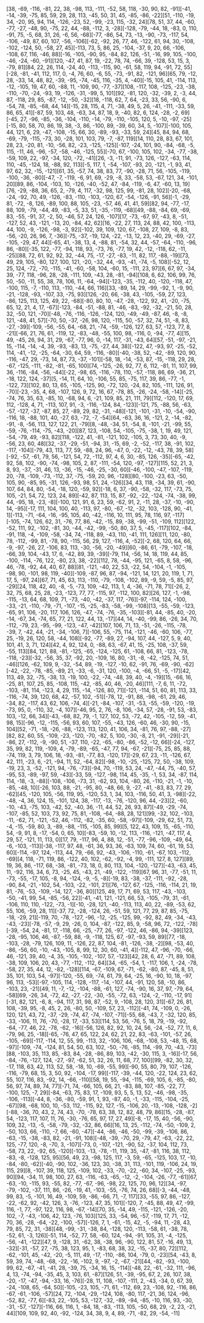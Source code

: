 [38, -69, -116, -81, 22, 38, -98, 113, -111, -52, 58, 118, -30, 90, 82, -91][-41, -14, -39, -75, 85, 59, 29, 28, 113, -45, 50, 31, 45, -85, -86, -22][51, -110, -19, 34, -20, 95, 94, 114, -126, -23, 52, -99, -23, 115, -32, 24][78, 51, 37, 44, -60, -77, -27, -48, 90, -75, 22, 44, -88, -112, 3, -28][-128, -79, -44, 18, -83, 0, 110, -91, 75, -5, 68, 31, 26, -6, 56, -68][-77, -86, 54, 73, -13, -90, -73, -117, 54, -106, -49, 87, 60, 107, -56, -106][-62, -92, 26, 77, 46, -122, 61, 94, 30, -108, -102, -124, 50, -58, 27, 45][-113, 73, 5, 86, 25, -104, -37, 9, 20, 66, -106, -108, 67, 116, -46, 88][-16, -105, -90, 95, -84, 82, 126, -51, -16, 99, 105, -100, -46, -24, -60, -91][120, -47, 41, 87, 19, -22, 78, 74, -66, 39, -128, 53, 15, 3, -79, 81][84, 22, 26, 114, -24, 40, -113, -115, 90, -61, 58, 119, 94, -91, 72, 55][-28, -81, -41, 112, 117, 0, -4, 76, 60, -6, 55, -73, -91, 82, -121, 96][65, 79, -12, 28, -33, 14, 48, 82, -39, -95, -74, -45, 116, -35, 4, -40][-15, 105, 41, -114, 113, -12, -105, 19, 47, 60, -88, 11, -109, 90, -77, -37][108, -117, 108, -125, -23, -38, -110, -70, -24, -93, 19, -126, -31, -99, 5, 101][92, -81, 120, -32, -39, 2, -3, 44, 87, -118, 29, 85, -87, -12, -50, -32][18, -118, 62, 7, 64, -23, 33, 56, -90, 6, -54, 78, -85, -68, 44, 14][-15, 28, 115, 4, 71, -38, 49, 5, 26, -41, -111, -33, 59, 86, 65, 41][-87, 59, 103, 48, -63, 34, 87, 18, 9, -40, 82, 6, 124, -28, -2, 69][-45, 27, -96, -85, -36, -104, -110, -14, -79, -110, -105, 120, 5, -10, -97, -25][-15, 80, 58, 70, 86, 19, 38, -3, 86, -100, 89, -39, 60, 34, 5, -107][-100, 105, 44, 121, 6, 29, -47, -108, -15, 66, 30, -89, -93, -33, 59, 24][45, 84, 94, 68, -69, -79, -115, -73, 30, -28, 101, 103, 79, -7, -87, 119][14, 110, 28, 83, 67, 101, 28, 23, -20, 81, -10, -56, 82, -23, -125, -125][-107, -24, 101, 90, -84, -68, -5, 115, -11, 46, -96, -57, -58, -46, -125, 55][-70, 67, -100, 105, 102, -34, -77, -38, -59, 109, 22, -97, -34, 120, -72, -41][26, -3, -11, 91, -73, 126, -127, -63, 114, 110, -45, -124, 18, -88, 92, 113][-5, 117, 1, -54, -107, -93, 20, -121, -1, 93, 41, 97, 62, 32, -15, -121][61, 35, -57, 74, 38, 83, 77, -90, -28, 71, 56, -105, -119, -100, -36, -80][-47, -7, -119, -6, 91, 69, -29, -8, 33, -58, 53, -67, 121, 34, -101, 20][89, 86, -104, -103, 10, -126, -40, -52, 47, -84, -119, -6, 47, -60, 13, 19][76, -29, -88, 36, 65, 2, -79, 4, 117, -32, 98, 125, 99, -81, 28, 102][-20, -68, -24, -92, 70, 49, -126, -83, -110, -103, -120, 67, -54, -126, -91, 56][-1, -29, 81, -72, -8, 126, -89, 100, 88, 105, -23, -57, 46, 41, 41, 59][82, 94, -77, -17, 88, 109, -79, -44, 49, -83, -5, 33, 51, -35, -119, -68][49, -88, -84, 69, -69, 83, -55, -91, 37, -2, 50, -46, 57, 24, 126, -107][17, -73, -67, 97, -43, 8, -51, -127, 52, 43, -121, -13, 20, -84, 42, 62][16, -22, 27, 113, 24, 88, 42, 100, -113, 44, 100, -9, -126, -98, -3, 92][-102, 39, 109, 120, 67, -108, 27, 109, -8, 83, -56, -20, 26, 96, 7, -36][-75, -37, -19, 124, -22, -13, 12, 23, -40, 29, -69, -27, -105, -29, 47, 44][-65, 41, -38, 13, 4, -88, 81, -54, 32, 44, -57, -64, -110, -96, 86, -80][-35, 122, -77, -94, 118, 93, -73, 76, -77, 19, 42, -12, -118, 62, -11, -25][88, 72, 61, 92, 92, 32, -44, 75, -17, -27, -83, -11, 82, 117, -88, -19][73, 49, 29, 105, -80, 127, 100, 121, -20, -32, 44, -93, -41, -74, -5, 108][-52, 12, 25, 124, -72, -70, -115, -41, -60, -58, 104, -60, 15, -111, 23, 97][6, 67, 97, -34, 39, -77, 118, -96, 28, -28, -111, 109, -43, 28, -81, -94][108, 6, 62, 106, 99, 76, 50, -50, -11, 55, 38, 78, 106, 11, -64, -94][-123, -35, -112, 40, -120, -118, 47, -100, 115, -7, -110, 113, -110, -44, 66, 116][33, -89, 14, 29, -99, -92, 1, -9, 90, -21, -128, -93, -107, 33, -75, 93][126, -20, 66, -38, 43, -105, -59, 27, 123, -86, 125, 113, 125, 49, 22, -68][-80, 80, 10, -47, -28, -122, 92, 41, -20, -75, 65, 12, 21, 4, 17, -67][-123, -84, -51, -88, 81, -46, -83, -92, -32, -21, 50, 28, 32, -50, 121, -70][-48, -76, -116, -126, -124, 120, -49, -49, -87, 46, -8, -8, 121, -48, 41, 57][-70, 50, -37, -26, 98, 120, -115, 50, -57, 32, 74, 51, -8, 83, -27, -39][-109, -56, -55, 64, -68, 21, -74, -59, -126, 127, 63, 57, -123, 77, 8, -21][-66, 21, 76, 61, -119, 12, -83, -48, -55, 100, 98, -116, 0, -94, -77, 4][15, 49, -45, 26, 94, 31, 29, -67, -77, 96, 0, -14, 117, -31, -43, 64][57, -51, -97, -21, 15, -114, -14, -4, 39, -93, -83, 13, -75, -27, 44, 38][-122, 47, -93, 97, -25, -52, 114, -41, -12, -25, -64, -30, 64, 59, -116, -80][-40, -38, 52, -42, -89, 120, 90, -116, -47, 29, -73, 14, 87, 73, -37, -101][-58, 18, -14, -53, 87, -15, -118, 29, 28, -67, -125, -111, -82, -81, -65, 100][74, -125, -26, 92, 77, 6, 112, -81, 11, 107, 99, 36, -116, -84, -56, -44][-22, -98, 65, -116, -78, 110, -57, -118, 86, 69, -36, 21, -18, 122, 124, -37][5, -14, 11, 64, 10, -106, 55, 85, -75, 117, 39, 86, -77, -1, -122, 73][102, 80, 13, 65, -105, -125, 90, -72, 120, -24, 82, 105, -111, 126, 91, -70][-23, -35, 4, 68, -107, 126, 9, 72, 16, 67, -78, 85, -26, -24, -58, -14][-25, -74, 76, 35, 63, -85, 10, -68, 94, 6, -21, 109, 85, 21, 111, 79][112, -120, 17, 69, 112, -128, 4, 71, -113, 107, 91, -3, -116, -124, 84, -123][-121, 75, -88, 56, -63, -57, -127, -37, -87, 85, 27, -89, 29, 82, -31, -48][-121, -101, -31, -10, -54, -90, -116, 18, -88, 101, 40, -27, 63, -72, -7, -54][64, -63, 36, 16, -121, 2, -14, -82, -91, -8, -56, 113, 127, 122, 21, -79][8, -48, -34, 51, -54, 8, -101, -21, -99, 55, -59, -76, -114, -75, -43, -20][87, 123, -108, 54, -105, -75, -38, 1, 19, 49, 121, -54, -79, 49, -93, 82][118, -122, 41, -81, -121, 102, -105, 3, 73, 30, 40, -9, -56, 23, 60, 48][32, -37, -29, -51, -94, 31, -15, 69, -2, -52, -117, 38, -91, 102, -117, -104][-79, 43, 113, 77, 59, -88, 24, 96, -47, 0, -22, -12, -43, 78, 39, 58][-92, -57, -61, 79, 56, -121, 54, 72, -112, 97, 4, 6, 30, -85, 126, -35][-65, -42, 92, 58, 102, -90, -74, -98, 105, 2, 87, -111, -54, 120, -97, -127][115, 52, 21, 3, 8, 93, -37, -31, 46, 13, -36, -15, -46, -25, -30, 60][-46, -100, -47, -107, -119, 20, -78, -109, -73, -112, 37, -75, -59, 20, 96, -128][80, -100, -23, 63, -50, 105, 90, -85, 95, -31, 126, -93, 98, 51, 24, -126][34, 43, 118, -34, 39, 61, -90, 107, 64, 84, 80, -54, -18, 120, -59, 92][-18, 6, 37, -90, -58, -32, 117, -73, 75, 105, -21, 54, 72, 123, 24, 89][-42, 87, 113, 15, 87, -92, -22, -124, -74, -38, 99, 44, -95, 18, -23, -8][-100, 121, 91, 6, 23, 59, -62, 91, 2, -11, 28, -37, -10, -90, 14, -95][-17, 111, 104, 100, 40, -113, 97, -80, -67, -12, -32, 103, -128, 90, -41, 1][-113, -71, -64, -16, -95, 105, 40, -42, -116, 10, 111, 95, 78, 116, 97, -117][-105, -74, 126, 62, 31, -76, 77, 86, -42, -15, 89, -38, -99, -51, -109, 112][122, -52, 111, 92, -102, -81, 30, -44, -42, -99, -50, 80, 37, 5, -45, -117][102, -84, -91, 118, -4, -109, -58, -34, 74, -118, 89, -43, 110, -41, 111, 126][11, 120, -80, 78, -112, -99, 81, -78, 90, -115, 56, 29, 127, -116, 4, -52][-2, 68, 120, 64, 66, -9, -97, -26, 27, -106, 83, 113, -30, -56, -20, -49][60, -86, 61, -79, -107, -18, -66, 39, 104, -43, 17, 6, -42, 89, 39, -39][-79, 114, -56, 14, 18, 119, 44, 85, -100, -114, -76, 122, -80, 23, 38, -22][112, 78, -44, -95, 121, -65, 8, 58, -96, 46, -78, -92, 44, 40, 67, 88][81, -121, -40, 22, 53, -22, 54, -104, -1, -105, -98, 90, -101, 98, 119, -40][-109, -87, 96, 87, -94, -121, 14, 121, 20, 119, 1, 71, 17, 5, -97, 24][67, 71, 45, 63, 113, -110, -79, -108, -102, 89, -9, 59, -5, 85, 97, -29][24, 118, 42, 40, -8, -5, -73, 109, -42, 113, 1, 4, -36, -71, 78, 71][-26, 2, 32, 75, 68, 25, 28, -23, -123, 77, 77, -115, 97, -112, 100, 82][26, 127, -1, -98, -115, -13, 64, 68, 109, 71, -73, -40, -42, -37, 117, -76][-97, -114, 124, -100, -33, -21, -110, -79, -71, -107, -15, -25, -83, -58, -99, -108][13, -55, -59, -123, -65, 91, 106, -20, 117, 106, 126, -47, -74, -76, -35, -103][-81, 44, -85, 40, -20, -14, -67, 34, -74, 65, 77, 21, 122, 44, 13, -17][44, 14, -40, -99, 86, -26, 34, 70, -112, -79, 23, -95, -99, -123, -47, -42][107, 106, 71, 13, -51, -26, -115, -78, -39, 7, -42, 44, -21, -34, -106, 7][-106, 55, -75, 114, -121, -46, -60, 106, -77, 25, -19, 26, 120, 58, -44, 108][-92, -77, -89, 27, -94, 107, 44, -127, 5, 9, 40, 101, 41, 3, 71, 124][42, 4, 92, 124, 0, -88, 63, -67, 41, 15, -25, 108, -37, 59, -55, 113][84, 121, 88, -81, -125, -65, -124, -125, 61, -108, 66, 81, -123, -78, -118, -23][-32, -56, 35, 37, -92, 20, -109, 16, 80, -31, -8, -42, -125, 74, 51, -46][126, -62, 109, 9, -32, -54, 89, -19, -127, -10, 62, -91, 76, -69, -90, -62][-42, -22, -78, -85, -89, 21, -33, -6, -31, 120, -100, -4, -66, 51, -5, -17][42, 113, 49, 32, -75, -38, 13, -19, 100, -22, -74, -48, 39, 40, -4, -19][15, -66, 16, -25, 81, 107, 25, 85, -108, 115, -42, -85, 40, 46, -20, 46][111, -7, 6, 11, -72, -103, -81, 114, -123, 4, 29, 115, -14, -126, 80, 71][-121, -114, 51, 60, 81, 113, 33, -116, -74, 39, 120, 68, 42, -57, 102, -51][-78, 12, -91, 88, -98, -61, 29, 46, -34, 82, -117, 43, 62, 106, -74, 4][-21, -84, -107, -31, -53, -55, -59, -120, -19, -73, 95, 0, -110, 32, -4, 107][-46, 95, 2, 76, -8, 106, -34, 57, -28, -91, 53, -83, 103, -12, 66, 34][-43, -68, 82, 79, -1, 127, 102, 53, -72, 42, -105, -12, 59, -41, 98, 15][-96, -12, -115, -56, 93, 60, 107, -55, -43, 126, -60, 46, -30, 90, -15, 104][52, -71, -18, -26, -88, -123, 113, 120, 41, 106, 34, -81, 76, 97, -88, -27][82, 82, 60, 55, -109, -23, -120, -70, -82, 5, 100, -30, -8, 21, -91, -29][-21, -86, 27, -112, -9, -90, 51, -37, 110, -22, -65, -80, -86, -52, -12, 66][-24, -127, 35, 99, 82, 119, -109, 4, -79, -89, -65, -47, 77, 94, -67, -21][-75, 25, 85, 88, -74, 119, 3, 79, 106, 18, -93, -81, -77, 83, -120, 17][-29, 67, 23, -11, -126, 67, 42, 111, -23, 6, -21, -94, 11, 52, -64, 82][-98, -10, -25, -125, 72, 50, -38, 109, -19, 23, 3, -52, -121, 94, -76, -73][-94, 70, -119, 53, 24, -47, -44, 75, -40, 57, -95, 53, -89, -97, 59, -43][-33, 59, -127, -98, 114, 45, -35, -1, 53, 34, -87, 114, 114, -18, -3, -88][-108, -106, -73, 31, -62, 93, 104, -80, 26, -110, -21, -1, -10, -85, -48, 10][-26, 103, 88, -21, -95, 80, -48, 66, 9, -27, -41, -83, 83, 77, 29, -62][45, -120, 105, -56, 119, 95, -120, 53, 1, 34, 103, -116, 50, 41, 3, -98][-22, -48, -4, 36, 124, 15, -101, 124, 38, -117, -13, -76, -120, 96, 44, -23][2, -60, -10, -43, -75, 103, -42, 52, -40, 36, -11, 44, 52, 26, 93, 87][-49, -29, -74, -107, -85, 52, 103, 73, 92, 75, 81, -108, -64, -88, 28, 121][99, -32, 102, -103, -11, -62, 71, -121, -52, 46, -112, -82, -35, 60, -58, -97][-109, -29, 62, 51, 73, -4, -15, -59, 80, 3, -89, -88, -115, -105, 85, 99][5, 122, 43, 109, 15, -65, -110, 54, -9, 91, 8, -17, -54, 0, 65, 10][-83, -59, 10, -12, 113, -116, -121, -47, 117, 4, 29, 57, -121, 11, 113, 0][17, 79, -117, 96, 4, 88, 12, -51, -77, -96, -109, -49, 64, -6, -103, -113][-38, -117, 97, 48, -61, 36, 93, 36, -63, 109, 74, 60, -61, 19, 53, 60][-114, -97, 124, -113, 44, 79, -66, 92, -43, -106, -110, -61, -67, 103, -112, -69][4, 118, -71, 119, 86, -122, 40, 102, -62, -92, -4, 99, -111, 127, 8, 127][89, 19, 36, 86, -117, 68, -38, -81, -73, 18, 0, 80, 113, 104, -120, -127][-43, -63, 45, 11, -92, 116, 34, 6, 73, -25, 45, -43, 21, -49, -122, -119][67, 96, 31, -77, -51, 11, -73, -55, -17, 105, -8, 94, -124, -9, -5, -8][-19, 83, -38, -37, -111, -92, -28, -90, 84, -21, -102, 54, -103, -22, -101, 21][76, -127, 67, -125, -116, -114, 21, 19, 81, -76, -53, -109, -14, 127, -36, 80][125, 49, 17, 71, 69, 53, 117, -43, -103, -50, -41, 99, 54, -85, -56, 22][-41, -41, 121, -121, 66, 53, -105, -79, 31, -61, -106, 110, 110, -122, -73, -1][-10, -28, 121, -40, -113, 113, 40, 22, -89, -53, 62, 55, 106, -59, 28, 11][-37, 72, -28, -124, 26, -51, 59, 121, 77, 29, 87, 85, -75, -18, -29, 21][-119, 70, -78, -127, -96, -12, -25, -125, 99, -92, 82, 49, -34, -43, -43, -23][-78, -57, -9, 29, -26, 0, 104, -87, -122, 85, 9, -58, 96, 72, -122, -78][-39, -54, 24, -81, 17, -118, 66, -25, -77, 26, -97, -122, 46, -86, 94, -39][123, -28, -95, 106, 46, -87, -59, 88, -9, -118, 125, 67, -97, -93, 59, 89][77, -18, -103, -28, -79, 126, 109, 11, -126, 22, 87, 104, -81, -126, -38, -2][98, -53, 40, -86, -56, 60, -10, -43, -105, 8, 99, 12, 30, 60, -41, 4][-112, 47, -96, -70, -66, 46, -121, 39, 40, -4, 35, -105, -102, -107, 57, -123][42, 28, 6, 47, -71, 89, 108, -38, 109, 106, 20, 43, -77, -112, -112, 64][34, -65, -54, 1, -117, 106, 1, -24, -78, -58, 27, 35, 44, 12, -82, -128][114, -67, -109, 67, -71, -62, -80, 87, -45, 8, 51, 35, 101, 103, 54, -97][-120, -55, 69, -74, 61, 79, 64, -25, 16, -90, 10, 18, -97, 96, 113, -53][-97, -105, 114, -128, -117, -14, -107, 44, -91, 120, 58, -10, 86, -103, 23, -21][49, 11, -7, -12, -104, -88, -61, 127, -74, -90, 16, 37, 97, -79, 64, -58][69, -26, 34, -72, 42, -27, -22, -30, -55, -72, 63, -124, -2, -110, -17, 91][-31, 82, 121, -6, 8, -94, 117, 31, 98, 87, -52, 9, -108, 28, 120, 31][-67, 26, 81, 108, -39, 95, -8, 45, 2, 26, -80, 50, -109, 57, 23, -112][-41, 74, -109, 0, -26, 120, 121, 43, 72, -37, -29, -74, 47, -74, -107, -71][-55, 68, -43, 7, -32, 120, 85, -33, -106, 11, 76, -70, -28, 17, -33, 53][114, 53, 56, -76, 5, 18, 79, -19, -92, -64, -77, 46, 22, -78, -62, -16][-56, 126, 82, 92, 10, 24, 56, -24, -52, 77, 11, 6, -79, 96, 25, -18][-65, -76, 47, 65, 122, 24, 62, 21, 22, 83, -63, -101, -57, 26, -105, -69][-117, -114, 12, 55, 99, -113, 32, -106, 106, -68, -108, 53, -48, 15, 68, -97][-109, -74, -124, 81, 54, 50, 63, 102, -50, -76, -85, 114, -99, 70, -43, -73][88, -103, 35, 113, 85, -83, 84, -28, -86, 89, 103, -42, -30, 115, 3, -16][-17, 56, -84, -76, -127, 124, -27, -97, -62, 51, 32, 26, 11, 68, 77, 100][99, -82, 30, 32, -17, 118, 63, 42, 113, 52, 58, -18, 10, -69, -55, 99][-90, 55, 80, 79, 107, -126, -116, -79, 68, 15, 3, 50, 92, -104, -17, 99][-117, -39, -44, 120, -22, 124, 23, 62, 55, 107, 116, 83, -92, 14, -66, -110][58, 19, 55, -94, -115, -69, 105, 6, -85, -80, 56, 97, 74, 89, 74, 77][-71, 74, -66, 105, 66, 21, -83, 88, 107, -85, -22, 77, -100, 125, -7, 29][-84, -63, 75, 83, 17, -109, 93, 5, 5, 13, 52, -46, -98, -35, -106, -113][-44, 8, -36, -80, -59, 91, 1, 93, -87, 40, -1, -33, -115, -104, -25, -67][98, -68, 100, 10, -53, 112, -115, 92, 127, -15, -106, 20, -13, -108, -128, -2][-88, -36, 70, 43, 2, 74, 43, -70, -78, 63, 38, 12, 82, 48, 79, 86][15, -28, -87, 54, -123, 117, 107, 11, 76, -30, -76, 65, 97, 17, 27, 49][-8, -17, 15, 40, -56, -90, 109, 32, -13, -5, -58, -79, -32, -32, 86, 66][16, 13, 25, -112, -74, -50, -109, 2, -50, 103, 66, -110, -7, 66, -60, -47][-44, -86, -46, -50, -99, -39, -106, 86, -63, -15, -38, -83, 82, -21, -91, 108][-48, -39, -70, 29, -79, 47, -63, -22, 22, 125, -77, 120, -8, -70, 3, -107][-73, 0, -107, -121, -90, 52, -37, 104, 112, 73, -58, 73, 22, -92, 65, -120][-103, -13, -78, -11, 119, 35, -47, -81, 116, 38, 112, -83, -8, -128, 125, 95][56, 49, 23, -98, 125, 117, -3, 59, -65, -125, 103, 17, -10, -84, -80, -62][-40, -90, 102, -36, 123, 30, -38, 31, 113, -101, 119, -106, 24, 19, 115, 29][8, -107, 39, 118, 125, -109, 102, -33, -70, -22, -60, 34, -107, -25, -93, 90][94, -34, 11, 98, 100, 27, 63, -116, -63, -65, -12, -2, -104, -26, -77, -61][67, -63, -10, -115, 93, -55, 82, -77, -67, -96, -98, 22, 125, 70, 96, 12][34, -97, -79, -102, -37, 111, 86, -26, -19, 41, -103, -55, -76, 74, 26, 68][-3, -44, -48, 99, 83, -5, -101, 16, 49, -109, 59, -86, -66, 71, -7, 117][33, -55, 97, 86, -127, -22, -62, 92, -42, 126, 3, -76, -123, 47, 35, 101][-120, 7, -45, 88, 49, 47, -99, 116, -1, 77, -97, 122, 116, 98, -67, -14][70, 35, -14, 49, -115, -121, -126, -20, 102, -7, -43, -106, 42, 123, -76, 103][125, 33, -54, 96, -57, -119, 17, 71, -12, 70, 36, -28, -64, -22, -100, -57][-126, 7, 1, -61, -15, 42, -5, -94, 11, -28, 43, 79, 85, 72, 31, -38][48, -99, -31, -38, 84, -128, 120, -113, -58, 61, -38, 78, -52, 61, -3, 126][-51, 114, -52, 77, 58, -60, 124, -94, -91, 105, 31, -4, -125, -56, -41, -122][47, 9, -128, 31, -62, 38, -38, 96, -90, 122, 81, 57, -16, 49, 13, -32][-31, -57, 27, -75, 38, 123, 95, 1, -83, 68, 38, 32, -15, -37, 80, 72][112, -62, -101, 45, -42, -20, -5, 111, 49, -17, -110, -86, 104, -79, 0, -23][54, -43, 8, 59, 39, 74, -48, -68, -22, -16, -102, 9, -97, -2, -67, -21][44, -82, -93, -100, 99, 62, -67, -41, -41, 28, -39, 75, -34, 16, 15, -114][-48, 22, -61, -32, 111, -96, 4, 13, -74, -94, -35, 45, 3, 103, 61, -87][126, 51, -39, -95, 67, 2, 26, 107, 38, -20, -17, -47, -94, -33, 16, -76][-28, 11, 108, -107, -111, 2, -43, -34, 0, 67, 39, -24, -108, 65, -64, 50][-105, -23, 105, -71, 61, -112, 69, 23, -108, 92, -116, 86, -67, -61, -106, -57][24, 72, -104, -29, -124, 108, -80, 117, -21, 36, 124, -96, -52, 82, -77, 6][-83, 22, -105, 53, -127, -32, -89, -94, -85, -10, 116, 93, -30, -31, -57, -127][-116, 66, 116, 1, -84, 18, -83, -113, 105, -50, 68, 29, -2, 23, -21, 44][109, 109, 92, 40, -92, -124, 34, 38, 9, 4, 89, -71, -82, 29, -54, -11]